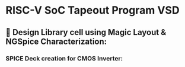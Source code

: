 # RISC-V SoC Tapeout Program VSD
## 🎨 Design Library cell using Magic Layout & NGSpice Characterization:
### SPICE Deck creation for CMOS Inverter:

